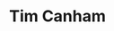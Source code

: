 ---
avatar: /images/people/timcanham.jpg
avatar_small: /images/people/timcanham_small.jpg
bio: Embedded Flight Software Engineer at NASA's Jet Propulsion Laboratory and Mars
  Helicopter Operations Lead.
gplus: null
homepage: https://github.com/timcanham
instagram: null
linkedin: https://www.linkedin.com/in/tim-canham-27280611/
title: Tim Canham
twitter: null
type: guest
username: timcanham
youtube: null
---